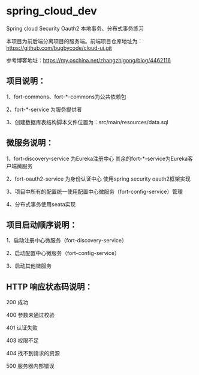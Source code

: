 # spring_cloud_dev
Spring cloud Security Oauth2 本地事务、分布式事务练习

本项目为前后端分离项目的服务端。前端项目仓库地址为：https://github.com/bugbycode/cloud-ui.git

参考博客地址：https://my.oschina.net/zhangzhigong/blog/4462116

## 项目说明：

1、fort-commons、fort-*-commons为公共依赖包

2、fort-*-service 为服务提供者

3、创建数据库表结构脚本文件位置为：src/main/resources/data.sql

## 微服务说明：

1、fort-discovery-service 为Eureka注册中心 其余的fort-*-service为Eureka客户端微服务

2、fort-oauth2-service 为身份认证中心 使用spring security oauth2框架实现

3、项目中所有的配置统一使用配置中心微服务（fort-config-service）管理

4、分布式事务使用seata实现

## 项目启动顺序说明：

1、启动注册中心微服务（fort-discovery-service）

2、启动配置中心微服务（fort-config-service）

3、启动其他微服务

## HTTP 响应状态码说明：

200 成功

400 参数未通过校验

401 认证失败

403 权限不足

404 找不到请求的资源

500 服务器内部错误
